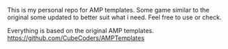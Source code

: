 This is my personal repo for AMP templates. Some game similar to the original some updated to better suit what i need.
Feel free to use or check.


Everything is based on the original AMP templates. 
https://github.com/CubeCoders/AMPTemplates
